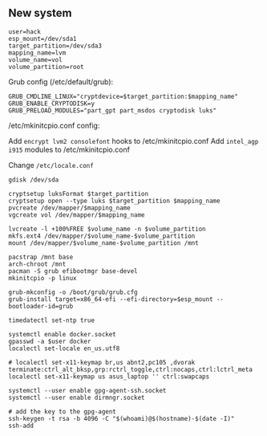 New system
----------

```
user=hack
esp_mount=/dev/sda1
target_partition=/dev/sda3
mapping_name=lvm
volume_name=vol
volume_partition=root
```

Grub config (/etc/default/grub):
```
GRUB_CMDLINE_LINUX="cryptdevice=$target_partition:$mapping_name"
GRUB_ENABLE_CRYPTODISK=y
GRUB_PRELOAD_MODULES="part_gpt part_msdos cryptodisk luks"
```

/etc/mkinitcpio.conf config:

Add `encrypt lvm2 consolefont` hooks to /etc/mkinitcpio.conf
Add `intel_agp i915` modules to /etc/mkinitcpio.conf

Change `/etc/locale.conf`


```
gdisk /dev/sda

cryptsetup luksFormat $target_partition
cryptsetup open --type luks $target_partition $mapping_name
pvcreate /dev/mapper/$mapping_name
vgcreate vol /dev/mapper/$mapping_name

lvcreate -l +100%FREE $volume_name -n $volume_partition
mkfs.ext4 /dev/mapper/$volume_name-$volume_partition
mount /dev/mapper/$volume_name-$volume_partition /mnt

pacstrap /mnt base
arch-chroot /mnt
pacman -S grub efibootmgr base-devel
mkinitcpio -p linux

grub-mkconfig -o /boot/grub/grub.cfg
grub-install target=x86_64-efi --efi-directory=$esp_mount --bootloader-id=grub

timedatectl set-ntp true

systemctl enable docker.socket
gpasswd -a $user docker
localectl set-locale en_us.utf8

# localectl set-x11-keymap br,us abnt2,pc105 ,dvorak terminate:ctrl_alt_bksp,grp:rctrl_toggle,ctrl:nocaps,ctrl:lctrl_meta
localectl set-x11-keymap us asus_laptop '' ctrl:swapcaps

systemctl --user enable gpg-agent-ssh.socket
systemctl --user enable dirmngr.socket

# add the key to the gpg-agent
ssh-keygen -t rsa -b 4096 -C "$(whoami)@$(hostname)-$(date -I)"
ssh-add
```
